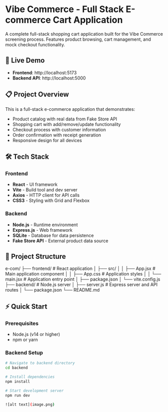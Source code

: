 # Vibe Commerce - Full Stack E-commerce Cart Application

A complete full-stack shopping cart application built for the Vibe Commerce screening process. Features product browsing, cart management, and mock checkout functionality.

## 🚀 Live Demo

- **Frontend**: http://localhost:5173
- **Backend API**: http://localhost:5000

## 📋 Project Overview

This is a full-stack e-commerce application that demonstrates:
- Product catalog with real data from Fake Store API
- Shopping cart with add/remove/update functionality
- Checkout process with customer information
- Order confirmation with receipt generation
- Responsive design for all devices

## 🛠️ Tech Stack

### Frontend
- **React** - UI framework
- **Vite** - Build tool and dev server
- **Axios** - HTTP client for API calls
- **CSS3** - Styling with Grid and Flexbox

### Backend
- **Node.js** - Runtime environment
- **Express.js** - Web framework
- **SQLite** - Database for data persistence
- **Fake Store API** - External product data source

## 📁 Project Structure

e-com/
├── frontend/ # React application
│ ├── src/
│ │ ├── App.jsx # Main application component
│ │ ├── App.css # Application styles
│ │ └── main.jsx # Application entry point
│ ├── package.json
│ └── vite.config.js
├── backend/ # Node.js server
│ ├── server.js # Express server and API routes
│ └── package.json
└── README.md

## ⚡ Quick Start

### Prerequisites
- Node.js (v14 or higher)
- npm or yarn

### Backend Setup
```bash
# Navigate to backend directory
cd backend

# Install dependencies
npm install

# Start development server
npm run dev

![alt text](image.png)